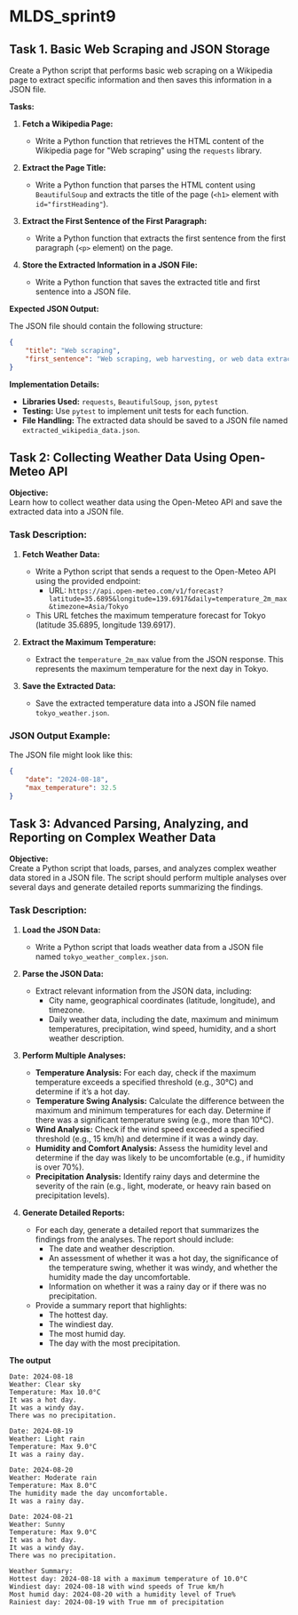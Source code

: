 # MLDS_sprint9

## Task 1. Basic Web Scraping and JSON Storage

Create a Python script that performs basic web scraping on a Wikipedia page to extract specific information and then saves this information in a JSON file.

**Tasks:**

1. **Fetch a Wikipedia Page:**
   - Write a Python function that retrieves the HTML content of the Wikipedia page for "Web scraping" using the `requests` library.

2. **Extract the Page Title:**
   - Write a Python function that parses the HTML content using `BeautifulSoup` and extracts the title of the page (`<h1>` element with `id="firstHeading"`).

3. **Extract the First Sentence of the First Paragraph:**
   - Write a Python function that extracts the first sentence from the first paragraph (`<p>` element) on the page.

4. **Store the Extracted Information in a JSON File:**
   - Write a Python function that saves the extracted title and first sentence into a JSON file.

**Expected JSON Output:**

The JSON file should contain the following structure:

```json
{
    "title": "Web scraping",
    "first_sentence": "Web scraping, web harvesting, or web data extraction is data scraping used for extracting data from websites."
}
```

**Implementation Details:**

- **Libraries Used:** `requests`, `BeautifulSoup`, `json`, `pytest`
- **Testing:** Use `pytest` to implement unit tests for each function.
- **File Handling:** The extracted data should be saved to a JSON file named `extracted_wikipedia_data.json`.



## Task 2: Collecting Weather Data Using Open-Meteo API

**Objective:**  
Learn how to collect weather data using the Open-Meteo API and save the extracted data into a JSON file.

### Task Description:

1. **Fetch Weather Data:**
   - Write a Python script that sends a request to the Open-Meteo API using the provided endpoint:
     - URL: `https://api.open-meteo.com/v1/forecast?latitude=35.6895&longitude=139.6917&daily=temperature_2m_max&timezone=Asia/Tokyo`
   - This URL fetches the maximum temperature forecast for Tokyo (latitude 35.6895, longitude 139.6917).

2. **Extract the Maximum Temperature:**
   - Extract the `temperature_2m_max` value from the JSON response. This represents the maximum temperature for the next day in Tokyo.

3. **Save the Extracted Data:**
   - Save the extracted temperature data into a JSON file named `tokyo_weather.json`.

### JSON Output Example:

The JSON file might look like this:

```json
{
    "date": "2024-08-18",
    "max_temperature": 32.5
}
```

## Task 3: Advanced Parsing, Analyzing, and Reporting on Complex Weather Data

**Objective:**  
Create a Python script that loads, parses, and analyzes complex weather data stored in a JSON file. The script should perform multiple analyses over several days and generate detailed reports summarizing the findings.

### Task Description:

1. **Load the JSON Data:**
   - Write a Python script that loads weather data from a JSON file named `tokyo_weather_complex.json`.

2. **Parse the JSON Data:**
   - Extract relevant information from the JSON data, including:
     - City name, geographical coordinates (latitude, longitude), and timezone.
     - Daily weather data, including the date, maximum and minimum temperatures, precipitation, wind speed, humidity, and a short weather description.

3. **Perform Multiple Analyses:**
   - **Temperature Analysis:** For each day, check if the maximum temperature exceeds a specified threshold (e.g., 30°C) and determine if it’s a hot day.
   - **Temperature Swing Analysis:** Calculate the difference between the maximum and minimum temperatures for each day. Determine if there was a significant temperature swing (e.g., more than 10°C).
   - **Wind Analysis:** Check if the wind speed exceeded a specified threshold (e.g., 15 km/h) and determine if it was a windy day.
   - **Humidity and Comfort Analysis:** Assess the humidity level and determine if the day was likely to be uncomfortable (e.g., if humidity is over 70%).
   - **Precipitation Analysis:** Identify rainy days and determine the severity of the rain (e.g., light, moderate, or heavy rain based on precipitation levels).

4. **Generate Detailed Reports:**
   - For each day, generate a detailed report that summarizes the findings from the analyses. The report should include:
     - The date and weather description.
     - An assessment of whether it was a hot day, the significance of the temperature swing, whether it was windy, and whether the humidity made the day uncomfortable.
     - Information on whether it was a rainy day or if there was no precipitation.
   - Provide a summary report that highlights:
     - The hottest day.
     - The windiest day.
     - The most humid day.
     - The day with the most precipitation.

**The output**
```
Date: 2024-08-18
Weather: Clear sky
Temperature: Max 10.0°C
It was a hot day.
It was a windy day.
There was no precipitation.

Date: 2024-08-19
Weather: Light rain
Temperature: Max 9.0°C
It was a rainy day.

Date: 2024-08-20
Weather: Moderate rain
Temperature: Max 8.0°C
The humidity made the day uncomfortable.
It was a rainy day.

Date: 2024-08-21
Weather: Sunny
Temperature: Max 9.0°C
It was a hot day.
It was a windy day.
There was no precipitation.

Weather Summary:
Hottest day: 2024-08-18 with a maximum temperature of 10.0°C
Windiest day: 2024-08-18 with wind speeds of True km/h
Most humid day: 2024-08-20 with a humidity level of True%
Rainiest day: 2024-08-19 with True mm of precipitation
```





